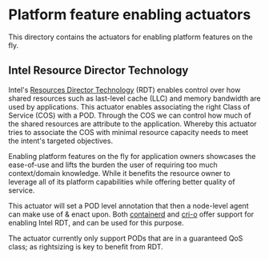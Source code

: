 
# Platform feature enabling actuators

This directory contains the actuators for enabling platform features on the fly.

## Intel Resource Director Technology

Intel's [Resources Director Technology]() (RDT) enables control over how shared resources such as last-level cache (LLC)
and memory bandwidth are used by applications. This actuator enables associating the right Class of Service (COS) with
a POD. Through the COS we can control how much of the shared resources are attribute to the application. Whereby this
actuator tries to associate the COS with minimal resource capacity needs to meet the intent's targeted objectives. 

Enabling platform features on the fly for application owners showcases the ease-of-use and lifts the burden the user of 
requiring too much context/domain knowledge. While it benefits the resource owner to leverage all of its platform 
capabilities while offering better quality of service.

This actuator will set a POD level annotation that then a node-level agent can make use of & enact upon. Both 
[containerd](https://github.com/containerd/containerd) and [cri-o](https://github.com/cri-o/cri-o) offer support for 
enabling Intel RDT, and can be used for this purpose.

The actuator currently only support PODs that are in a guaranteed QoS class; as rightsizing is key to benefit from RDT.
